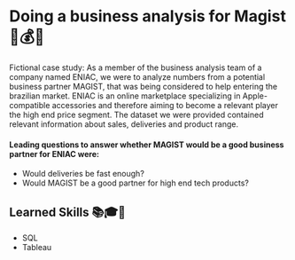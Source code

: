 # Doing a business analysis for Magist 💼💰🤝

Fictional case study: As a member of the business analysis team of a company named ENIAC, we were to analyze numbers from a potential business partner MAGIST, that was being considered to help entering the brazilian market.
ENIAC is an online marketplace specializing in Apple-compatible accessories and therefore aiming to become a relevant player the high end price segment. 
The dataset we were provided contained relevant information about sales, deliveries and product range. 

#### Leading questions to answer whether MAGIST would be a good business partner for ENIAC were: 

- Would deliveries be fast enough?
- Would MAGIST be a good partner for high end tech products?

## Learned Skills 📚🎓🧠

- SQL
- Tableau
